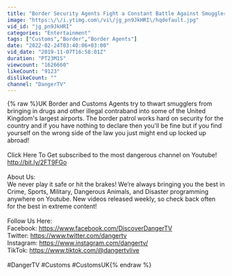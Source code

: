 ```yaml
---
title: "Border Security Agents Fight a Constant Battle Against Smugglers | Border Patrol"
image: "https:\/\/i.ytimg.com\/vi\/jg_pn9JkHRI\/hqdefault.jpg"
vid_id: "jg_pn9JkHRI"
categories: "Entertainment"
tags: ["Customs","Border","Border Agents"]
date: "2022-02-24T03:40:06+03:00"
vid_date: "2019-11-07T16:58:01Z"
duration: "PT23M1S"
viewcount: "1626660"
likeCount: "9123"
dislikeCount: ""
channel: "DangerTV"
---
```

{% raw %}UK Border and Customs Agents try to thwart smugglers from bringing in drugs and other illegal contraband into some of the United Kingdom's largest airports. The border patrol works hard on security for the country and if you have nothing to declare then you'll be fine but if you find yourself on the wrong side of the law you just might end up locked up abroad!<br /><br />Click Here To Get subscribed to the most dangerous channel on Youtube! <a rel="nofollow" target="blank" href="http://bit.ly/2FT9FGo">http://bit.ly/2FT9FGo</a><br /><br />About Us:<br />We never play it safe or hit the brakes! We’re always bringing you the best in Crime, Sports, Military, Dangerous Animals, and Disaster programming anywhere on Youtube. New videos released weekly, so check back often for the best in extreme content!<br /><br />Follow Us Here:<br />Facebook: <a rel="nofollow" target="blank" href="https://www.facebook.com/DiscoverDangerTV">https://www.facebook.com/DiscoverDangerTV</a><br />Twitter: <a rel="nofollow" target="blank" href="https://www.twitter.com/dangertv">https://www.twitter.com/dangertv</a><br />Instagram: <a rel="nofollow" target="blank" href="https://www.instagram.com/dangertv/">https://www.instagram.com/dangertv/</a><br />TikTok: <a rel="nofollow" target="blank" href="https://www.tiktok.com/@dangertvlive">https://www.tiktok.com/@dangertvlive</a><br /><br />#DangerTV #Customs #CustomsUK{% endraw %}
